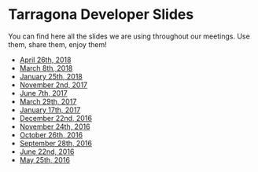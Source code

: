 # Tarragona Developer Slides

You can find here all the slides we are using throughout
our meetings. Use them, share them, enjoy them!

- [April 26th, 2018](http://tgndevs.github.io/slides/meetups/20180426)
- [March 8th, 2018](http://tgndevs.github.io/slides/meetups/20180308)
- [January 25th, 2018](http://tgndevs.github.io/slides/meetups/20180125)
- [November 2nd, 2017](http://tgndevs.github.io/slides/meetups/20171102)
- [June 7th, 2017](http://tgndevs.github.io/slides/meetups/20170607)
- [March 29th, 2017](http://tgndevs.github.io/slides/meetups/20170329)
- [January 17th, 2017](http://tgndevs.github.io/slides/meetups/20170117)
- [December 22nd, 2016](http://tgndevs.github.io/slides/meetups/20161222)
- [November 24th, 2016](http://tgndevs.github.io/slides/meetups/20161124)
- [October 26th, 2016](http://tgndevs.github.io/slides/meetups/20161026)
- [September 28th, 2016](http://tgndevs.github.io/slides/meetups/20160928)
- [June 22nd, 2016](http://tgndevs.github.io/slides/meetups/20160622)
- [May 25th, 2016](http://tgndevs.github.io/slides/meetups/20160525)
